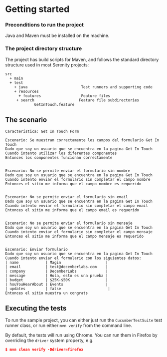 # Getting started

### Preconditions to run the project
Java and Maven must be installed on the machine.

### The project directory structure
The project has build scripts for Maven, and follows the standard directory structure used in most Serenity projects:
```Gherkin
src
  + main
  + test
    + java                        Test runners and supporting code
    + resources
      + features                  Feature files
     + search                    Feature file subdirectories 
             GetInTouch.feature
```


## The scenario

```Gherkin
Característica: Get In Touch Form

Escenario: Se muestran correctamente los campos del formulario Get In Touch
Dado que soy un usuario que se encuentra en la pagina Get In Touch
Cuando intento utilizar los diferentes componentes
Entonces los componentes funcionan correctamente


Escenario: No se permite enviar el formulario sin nombre
Dado que soy un usuario que se encuentra en la pagina Get In Touch
Cuando intento enviar el formulario sin completar el campo nombre
Entonces el sitio me informa que el campo nombre es requerido


Escenario: No se permite enviar el formulario sin email
Dado que soy un usuario que se encuentra en la pagina Get In Touch
Cuando intento enviar el formulario sin completar el campo email
Entonces el sitio me informa que el campo email es requerido


Escenario: No se permite enviar el formulario sin mensaje
Dado que soy un usuario que se encuentra en la pagina Get In Touch
Cuando intento enviar el formulario sin completar el campo mensaje
Entonces el sitio me informa que el campo mensaje es requerido


Escenario: Enviar formulario
Dado que soy un usuario que se encuentra en la pagina Get In Touch
Cuando intento enviar el formulario con los siguientes datos:
| name            | Magin                    |
| email           | test@decemberlabs.com    |
| company         | DecemberLabs             |
| message         | Hola, esto es una prueba |
| budget          | $25K-$50K                |
| houYouHearAbout | Events                   |
| updates         | false                     |
Entonces el sitio muestra un congrats
```

## Executing the tests
To run the sample project, you can either just run the `CucumberTestSuite` test runner class, or run either `mvn verify` from the command line.

By default, the tests will run using Chrome. You can run them in Firefox by overriding the `driver` system property, e.g.
```json
$ mvn clean verify -Ddriver=firefox
```
